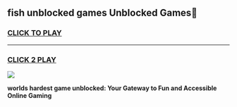 
## fish unblocked games Unblocked Games👋
<h3>
<a href="https://premium.freeplayer.one?title=fish_unblocked_games&ref=16F">CLICK TO PLAY</a></h3>
<hr>

<h3>
<a href="https://premium.freeplayer.one?title=fish_unblocked_games&ref=16F">CLICK 2 PLAY</a>
  
</h3>

<a href="https://premium.freeplayer.one?title=fish_unblocked_games&ref=16F/"><img src="https://clearcache.store/games.png"></a>


**worlds hardest game unblocked: Your Gateway to Fun and Accessible Online Gaming**
